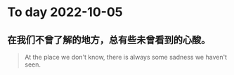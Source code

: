 
# To day 2022-10-05


## 在我们不曾了解的地方，总有些未曾看到的心酸。
> At the place we don't know, there is always some sadness we haven't seen.

    